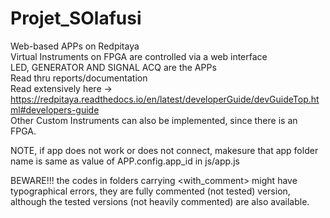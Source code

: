# Projet_SOlafusi

Web-based APPs on Redpitaya <br>
Virtual Instruments on FPGA are controlled via a web interface <br>
LED, GENERATOR AND SIGNAL ACQ are the APPs <br>
Read thru reports/documentation <br>
Read extensively here -> https://redpitaya.readthedocs.io/en/latest/developerGuide/devGuideTop.html#developers-guide <br>
Other Custom Instruments can also be implemented, since there is an FPGA.<br>


NOTE, if app does not work or does not connect, makesure that app folder name is same as value of APP.config.app_id in js/app.js <br>

BEWARE!!! the codes in folders carrying <with_comment> might have typographical errors, they are fully commented (not tested) version, although the tested versions (not heavily commented) are also available.
